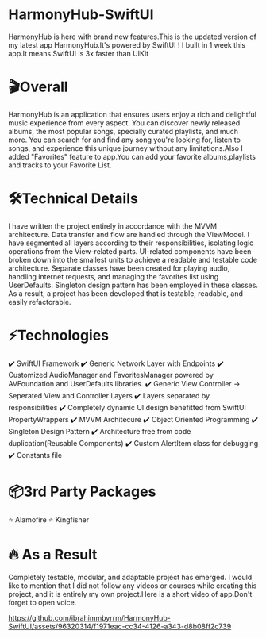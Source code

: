 # HarmonyHub-SwiftUI
HarmonyHub is here with brand new features.This is the updated version of my latest app HarmonyHub.It's powered by SwiftUI ! I built in 1 week this app.It means SwiftUI is 3x faster than UIKit

<h1>🎬Overall</h1>
HarmonyHub is an application that ensures users enjoy a rich and delightful music experience from every aspect. You can discover newly released albums, the most popular songs, specially curated playlists, and much more. You can search for and find any song you're looking for, listen to songs, and experience this unique journey without any limitations.Also I added "Favorites" feature to app.You can add your favorite albums,playlists and tracks to your Favorite List.
<h1>🛠️Technical Details</h1>
I have written the project entirely in accordance with the MVVM architecture. Data transfer and flow are handled through the ViewModel. I have segmented all layers according to their responsibilities, isolating logic operations from the View-related parts. UI-related components have been broken down into the smallest units to achieve a readable and testable code architecture. Separate classes have been created for playing audio, handling internet requests, and managing the favorites list using UserDefaults. Singleton design pattern has been employed in these classes. As a result, a project has been developed that is testable, readable, and easily refactorable.
<h1>⚡️Technologies</h1>
✔️ SwiftUI Framework
✔️ Generic Network Layer with Endpoints
✔️ Customized AudioManager and FavoritesManager powered by AVFoundation and UserDefaults libraries.
✔️ Generic View Controller -> Seperated View and Controller Layers
✔️ Layers separated by responsibilities
✔️ Completely dynamic UI design benefitted from SwiftUI PropertyWrappers
✔️ MVVM Architecure
✔️ Object Oriented Programming
✔️ Singleton Design Pattern
✔️ Architecture free from code duplication(Reusable Components)
✔️ Custom AlertItem class for debugging
✔️ Constants file
<h1>📦3rd Party Packages</h1>
⭐️ Alamofire 
⭐️ Kingfisher 

<h1>🔥 As a Result</h1>
Completely testable, modular, and adaptable project has emerged. I would like to mention that I did not follow any videos or courses while creating this project, and it is entirely my own project.Here is a short video of app.Don't forget to open voice.



https://github.com/ibrahimmbyrrm/HarmonyHub-SwiftUI/assets/96320314/f1971eac-cc34-4126-a343-d8b08ff2c739



